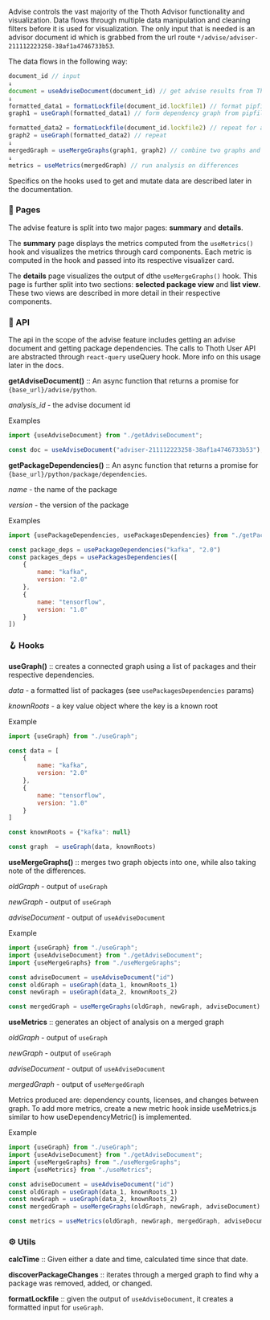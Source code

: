 Advise controls the vast majority of the Thoth Advisor functionality and visualization.
Data flows through multiple data manipulation and cleaning filters before it is used for visualization.
The only input that is needed is an advisor document id which is grabbed from the url route
`*/advise/adviser-211112223258-38af1a4746733b53`.

The data flows in the following way:

```js static
document_id // input
↓
document = useAdviseDocument(document_id) // get advise results from Thoth
↓
formatted_data1 = formatLockfile(document_id.lockfile1) // format pipfile.lock into readbale json
graph1 = useGraph(formatted_data1) // form dependency graph from pipfile.lock packages

formatted_data2 = formatLockfile(document_id.lockfile2) // repeat for another pipfile.lock
graph2 = useGraph(formatted_data2) // repeat
↓
mergedGraph = useMergeGraphs(graph1, graph2) // combine two graphs and mark the differences
↓
metrics = useMetrics(mergedGraph) // run analysis on differences
```

Specifics on the hooks used to get and mutate data are described later in the documentation.

### 📄 Pages
The advise feature is split into two major pages: **summary** and **details**.

The **summary** page displays the metrics computed from the `useMetrics()` hook and visualizes the metrics
through card components. Each metric is computed in the hook and passed into its respective visualizer card.

The **details** page visualizes the output of  dthe `useMergeGraphs()` hook. This page is further split into two sections:
**selected package view** and **list view**. These two views are described in more detail in their respective components.

### 📡 API
The api in the scope of the advise feature includes getting an advise document and getting package dependencies.
The calls to Thoth User API are abstracted through `react-query` useQuery hook. More info on this usage later in the docs.

**getAdviseDocument()** :: An async function that returns a promise for `{base_url}/advise/python`.

_analysis_id_ - the advise document id

Examples
```jsx static
import {useAdviseDocument} from "./getAdviseDocument";

const doc = useAdviseDocument("adviser-211112223258-38af1a4746733b53");
```

**getPackageDependencies()** :: An async function that returns a promise for `{base_url}/python/package/dependencies`.

_name_ - the name of the package

_version_ - the version of the package

Examples
```jsx static
import {usePackageDependencies, usePackagesDependencies} from "./getPackageDependencies";

const package_deps = usePackageDependencies("kafka", "2.0")
const packages_deps = usePackagesDependencies([
    {
        name: "kafka",
        version: "2.0"
    },
    {
        name: "tensorflow",
        version: "1.0"
    }
])
```

### 🪝 Hooks
**useGraph()** :: creates a connected graph using a list of packages and their respective dependencies.

_data_ - a formatted list of packages (see `usePackagesDependencies` params)

_knownRoots_ - a key value object where the key is a known root

Example

```jsx static
import {useGraph} from "./useGraph";

const data = [
    {
        name: "kafka",
        version: "2.0"
    },
    {
        name: "tensorflow",
        version: "1.0"
    }
]

const knownRoots = {"kafka": null}

const graph  = useGraph(data, knownRoots)
```

**useMergeGraphs()** :: merges two graph objects into one, while also taking note of the differences.

_oldGraph_ - output of `useGraph`

_newGraph_ - output of `useGraph`

_adviseDocument_ - output of `useAdviseDocument`

Example

```jsx static
import {useGraph} from "./useGraph";
import {useAdviseDocument} from "./getAdviseDocument";
import {useMergeGraphs} from "./useMergeGraphs";

const adviseDocument = useAdviseDocument("id")
const oldGraph = useGraph(data_1, knownRoots_1)
const newGraph = useGraph(data_2, knownRoots_2)

const mergedGraph = useMergeGraphs(oldGraph, newGraph, adviseDocument)
```

**useMetrics** :: generates an object of analysis on a merged graph

_oldGraph_ - output of `useGraph`

_newGraph_ - output of `useGraph`

_adviseDocument_ - output of `useAdviseDocument`

_mergedGraph_ - output of `useMergedGraph`

Metrics produced are: dependency counts, licenses, and changes between graph. To add more metrics,
create a new metric hook inside useMetrics.js similar to how useDependencyMetric() is implemented.

Example

```jsx static
import {useGraph} from "./useGraph";
import {useAdviseDocument} from "./getAdviseDocument";
import {useMergeGraphs} from "./useMergeGraphs";
import {useMetrics} from "./useMetrics";

const adviseDocument = useAdviseDocument("id")
const oldGraph = useGraph(data_1, knownRoots_1)
const newGraph = useGraph(data_2, knownRoots_2)
const mergedGraph = useMergeGraphs(oldGraph, newGraph, adviseDocument)

const metrics = useMetrics(oldGraph, newGraph, mergedGraph, adviseDocument)
```

### ⚙️ Utils

**calcTime** :: Given either a date and time, calculated time since that date.

**discoverPackageChanges** :: iterates through a merged graph to find why a package was removed, added, or changed.

**formatLockfile** :: given the output of `useAdviseDocument`, it creates a formatted input for `useGraph`.